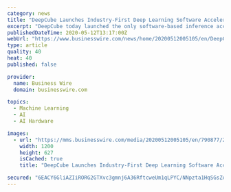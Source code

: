```yaml
---
category: news
title: "DeepCube Launches Industry-First Deep Learning Software Accelerator to Enable Real-World AI Deployments"
excerpt: "DeepCube today launched the only software-based inference accelerator that drastically improves deep learning performance on intelligent edge devices"
publishedDateTime: 2020-05-12T13:17:00Z
webUrl: "https://www.businesswire.com/news/home/20200512005105/en/DeepCube-Launches-Industry-First-Deep-Learning-Software-Accelerator"
type: article
quality: 40
heat: 40
published: false

provider:
  name: Business Wire
  domain: businesswire.com

topics:
  - Machine Learning
  - AI
  - AI Hardware

images:
  - url: "https://mms.businesswire.com/media/20200512005105/en/790877/23/DeepCube_logo_on_black.jpg"
    width: 1200
    height: 627
    isCached: true
    title: "DeepCube Launches Industry-First Deep Learning Software Accelerator to Enable Real-World AI Deployments"

secured: "6EACY6GliAZIiRORG2GTXvc3gmnj6A36RftcweUm1qLPYC/NNpzta1HqSGsZosVuDB+NBKrsKNOG2+QxB/1dJg8ThbAHi+o9W+wcPtQY74XBU3BJ2M53gG5lNLJuwEEk3n14tFrcgXTMxexisrSfNnVuBTXY6dJpxsgSBde8Bk8yZYnQQEkr4ccw0Nm8Hbx4DCaoD31TTrPd/4WZsa3uCVDGZegBalJmzuIUo7+Bv+aGPmoFiJvIIFbKur9ri0vOujr6InPSXxFwJ3VioYKg+hm/PjkjKO3CqGeM4UsPguSkCsshNaTdPq4TQFBSfm9ojYfPkn1PRn9DSc8BU5vrJ5MpoRvOmGh5mYxVwWib+eYl9Wy55pwaxZm2443paSnTyjD7Wx9ewIkwja3bcKF0mdBeQehnm/rN8fpnM+MiOSzVBystXl5LR0aVPCEFaQVe930Hrjx00UCU/V+Egp1kjiLOJ4b/uRi0ZNM1HcE8UQM=;e3etQ94UW9KTe281Be//fg=="
---
```


